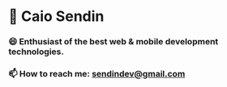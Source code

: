 # 👋 Caio Sendin

### 😄 Enthusiast of the best web & mobile development technologies.
### 📫 How to reach me: sendindev@gmail.com
